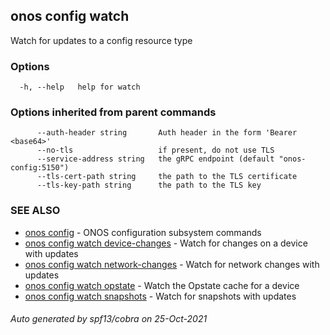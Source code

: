## onos config watch

Watch for updates to a config resource type

### Options

```
  -h, --help   help for watch
```

### Options inherited from parent commands

```
      --auth-header string       Auth header in the form 'Bearer <base64>'
      --no-tls                   if present, do not use TLS
      --service-address string   the gRPC endpoint (default "onos-config:5150")
      --tls-cert-path string     the path to the TLS certificate
      --tls-key-path string      the path to the TLS key
```

### SEE ALSO

* [onos config](onos_config.md)	 - ONOS configuration subsystem commands
* [onos config watch device-changes](onos_config_watch_device-changes.md)	 - Watch for changes on a device with updates
* [onos config watch network-changes](onos_config_watch_network-changes.md)	 - Watch for network changes with updates
* [onos config watch opstate](onos_config_watch_opstate.md)	 - Watch the Opstate cache for a device
* [onos config watch snapshots](onos_config_watch_snapshots.md)	 - Watch for snapshots with updates

###### Auto generated by spf13/cobra on 25-Oct-2021
